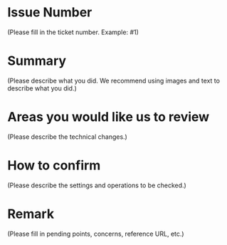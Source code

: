 # Issue Number

(Please fill in the ticket number. Example: #1)

# Summary

(Please describe what you did. We recommend using images and text to describe what you did.)

# Areas you would like us to review

(Please describe the technical changes.)

# How to confirm

(Please describe the settings and operations to be checked.)

# Remark

(Please fill in pending points, concerns, reference URL, etc.)
